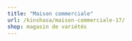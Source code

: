 ```yaml
---
title: "Maison commerciale"
url: /kinshasa/maison-commerciale-17/
shop: magasin de variétés
---
```

